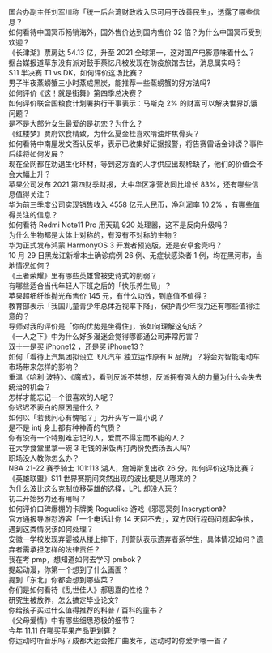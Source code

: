 国台办副主任刘军川称「统一后台湾财政收入尽可用于改善民生」，透露了哪些信息？  
如何看待中国冥币畅销海外，国外售价达到国内售价 32 倍？为什么中国冥币受到欢迎？  
《长津湖》票房达 54.13 亿，升至 2021 全球第一，这对国产电影意味着什么？  
据台媒报道草东没有派对鼓手蔡忆凡被发现在防疫旅馆去世，消息属实吗？  
S11 半决赛 T1 vs DK，如何评价这场比赛？  
男子半夜蒸螃蟹三小时蒸成黑炭，能推荐一些蒸螃蟹的好方法吗?  
如何评价《这！就是街舞》第四季总决赛？  
如何评价联合国粮食计划署执行干事表示：马斯克 2% 的财富可以解决世界饥饿问题？  
是不是大部分女生最爱的是初恋？为什么？  
《红楼梦》贾府饮食精致，为什么夏金桂喜欢啃油炸焦骨头？  
如何看待中南屋发文否认反华，表示已收集好证据报警，将告赛雷话金诽谤？事件后续将如何发展？  
现在全网都在劝退生化环材，等到这方面的人才供应出现稀缺了，他们的价值会不会大幅上升？  
苹果公司发布 2021 第四财季财报，大中华区净营收同比增长 83%，还有哪些信息值得关注？  
华为前三季度公司实现销售收入 4558 亿元人民币，净利润率 10.2% ，有哪些值得关注的信息？  
如何看待 Redmi Note11 Pro 用天玑 920 处理器，这不是反向升级吗？  
为什么生物都是大体上对称的，有没有不对称的生物？  
华为正式发布鸿蒙 HarmonyOS 3 开发者预览版，还是安卓套壳吗？  
10 月 29 日黑龙江新增本土确诊病例 26 例、无症状感染者 1 例，均在黑河市，当地情况如何？  
《王者荣耀》里有哪些英雄曾被史诗式的削弱？  
有哪些适合当代年轻人下班之后的「快乐养生局」？  
苹果超细纤维抛光布售价 145 元，有什么功效，到底值不值得？  
教育部表示「我国儿童青少年总体近视率下降」，保护青少年视力还有哪些值得注意的？  
导师对我的评价是「你的优势是坐得住」，该如何理解这句话？  
《一人之下》中为什么好多漫迷会觉得哪都通公司非常厉害？  
双十一是买 iPhone12 ，还是买 iPhone13？  
如何「看待上汽集团拟设立飞凡汽车 独立运作原有 R 品牌」？将会对智能电动车市场带来怎样的影响？  
重温《哈利·波特》、《魔戒》，看到反派不禁想，反派拥有强大的力量为什么会失去统治的机会？  
怎样才能忘记一个很喜欢的人呢？  
你迟迟不表白的原因是什么？  
如何以「若我问心有愧呢？」为开头写一篇小说？  
是不是 intj 身上都有种神奇的气质？  
你有没有一个特别难忘记的人，爱而不得忘而不能的人？  
在大学食堂里拿一碗 3 毛钱的米饭再打两份免费汤丢人吗?  
职场没人教你怎么办？  
NBA 21-22 赛季骑士 101:113 湖人，詹姆斯复出砍 26 分，如何评价这场比赛？  
《英雄联盟》S11 世界赛期间突然出现的波比梗是从哪来的？  
为什么波比这么克制位移英雄的选择，LPL 却没人玩？  
初二开始努力还有用吗？  
如何评价口碑爆棚的卡牌类 Roguelike 游戏《邪恶冥刻 Inscryption》?  
官方通报导游怼游客「一个电话让你 14 天回不去」，双方因行程码问题起争执，遇到这类情况该如何处理？  
安徽一学校发现弃婴被从楼上摔下，刑警队表示遗弃者系学生，具体情况如何？遗弃者需承担怎样的法律责任？  
我在考 pmp，想知道如何去学习 pmbok？  
提起动漫，你第一个想到了什么画面？  
提到「东北」你都会想到哪些菜？  
你们是如何看待《乱世佳人》郝思嘉的性格？  
研究生被放养，怎么搞定毕业论文?  
你给孩子买过什么值得推荐的科普 / 百科的童书？  
《父母爱情》中有哪些细思恐极的细节？  
今年 11.11 在哪买苹果产品更划算？  
你运动时听音乐吗？成都大运会推广曲发布，运动时的你爱听哪一首？  
